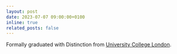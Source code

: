 ```yaml
---
layout: post
date: 2023-07-07 09:00:00+0100
inline: true
related_posts: false
---
```


Formally graduated with Distinction from [University College London](https://en.wikipedia.org/wiki/University_College_London).
